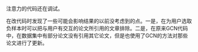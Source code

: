 注意力的代码还在调试。

在改代码时发现了一些可能会影响结果的以前没考虑到的点。一是，在为用户选取负样本时可以把与用户有交互的论文所引用的文章排除。二是，在原来GCN代码中，在数据集中有部分论文没有引用其它论文，但是也使用了GCN的方法对那些论文进行了更新。